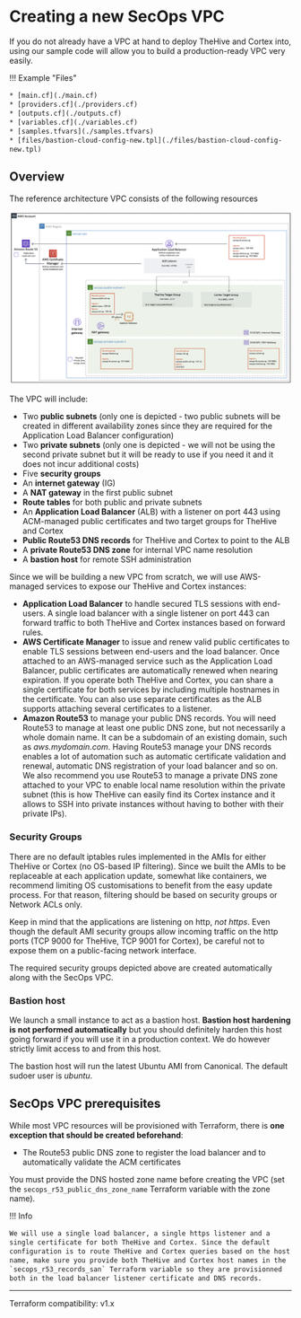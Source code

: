# Creating a new SecOps VPC

If you do not already have a VPC at hand to deploy TheHive and Cortex into, using our sample code will allow you to build a production-ready VPC very easily.
 
!!! Example "Files"

    * [main.cf](./main.cf)
    * [providers.cf](./providers.cf)
    * [outputs.cf](./outputs.cf)
    * [variables.cf](./variables.cf)
    * [samples.tfvars](./samples.tfvars)
    * [files/bastion-cloud-config-new.tpl](./files/bastion-cloud-config-new.tpl)


## Overview
The reference architecture VPC consists of the following resources

![SecOps VPC overview](assets/VPC.png)

The VPC will include:

+ Two **public subnets** (only one is depicted - two public subnets will be created in different availability zones since they are required for the Application Load Balancer configuration)
+ Two **private subnets** (only one is depicted - we will not be using the second private subnet but it will be ready to use if you need it and it does not incur additional costs)
+ Five **security groups** 
+ An **internet gateway** (IG)
+ A **NAT gateway** in the first public subnet
+ **Route tables** for both public and private subnets
+ An **Application Load Balancer** (ALB) with a listener on port 443  using ACM-managed public certificates and two target groups for TheHive and Cortex
+ **Public Route53 DNS records** for TheHive and Cortex to point to the ALB
+ A **private Route53 DNS zone** for internal VPC name resolution
+ A **bastion host** for remote SSH administration

Since we will be building a new VPC from scratch, we will use AWS-managed services to expose our TheHive and Cortex instances:

+ **Application Load Balancer** to handle secured TLS sessions with end-users. A single load balancer with a single listener on port 443 can forward traffic to both TheHive and Cortex instances based on forward rules.
+ **AWS Certificate Manager** to issue and renew valid public certificates to enable TLS sessions between end-users and the load balancer. Once attached to an AWS-managed service such as the Application Load Balancer, public certificates are automatically renewed when nearing expiration. If you operate both TheHive and Cortex, you can share a single certificate for both services by including multiple hostnames in the certificate. You can also use separate certificates as the ALB supports attaching several certificates to a listener.
+ **Amazon Route53** to manage your public DNS records. You will need Route53 to manage at least one public DNS zone, but not necessarily a whole domain name. It can be a subdomain of an existing domain, such as *aws.mydomain.com*. Having Route53 manage your DNS records enables a lot of automation such as automatic certificate validation and renewal, automatic DNS registration of your load balancer and so on. We also recommend you use Route53 to manage a private DNS zone attached to your VPC to enable local name resolution within the private subnet (this is how TheHive can easily find its Cortex instance and it allows to SSH into private instances without having to bother with their private IPs).

### Security Groups
There are no default iptables rules implemented in the AMIs for either TheHive or Cortex (no OS-based IP filtering). Since we built the AMIs to be replaceable at each application update, somewhat like containers, we recommend limiting OS customisations to benefit from the easy update process. For that reason, filtering should be based on security groups or Network ACLs only.

Keep in mind that the applications are listening on http, *not https*. Even though the default AMI security groups allow incoming traffic on the http ports (TCP 9000 for TheHive, TCP 9001 for Cortex), be careful not to expose them on a public-facing network interface.

The required security groups depicted above are created automatically along with the SecOps VPC.

### Bastion host
We launch a small instance to act as a bastion host. **Bastion host hardening is not performed automatically** but you should definitely harden this host going forward if you will use it in a production context. We do however strictly limit access to and from this host.

The bastion host will run the latest Ubuntu AMI from Canonical. The default sudoer user is *ubuntu*.

## SecOps VPC prerequisites

While most VPC resources will be provisioned with Terraform, there is **one exception that should be created beforehand**:

* The Route53 public DNS zone to register the load balancer and to automatically validate the ACM certificates

You must provide the DNS hosted zone name before creating the VPC (set the `secops_r53_public_dns_zone_name` Terraform variable with the zone name).

!!! Info

    We will use a single load balancer, a single https listener and a single certificate for both TheHive and Cortex. Since the default configuration is to route TheHive and Cortex queries based on the host name, make sure you provide both TheHive and Cortex host names in the `secops_r53_records_san` Terraform variable so they are provisionned both in the load balancer listener certificate and DNS records.

---
Terraform compatibility: v1.x